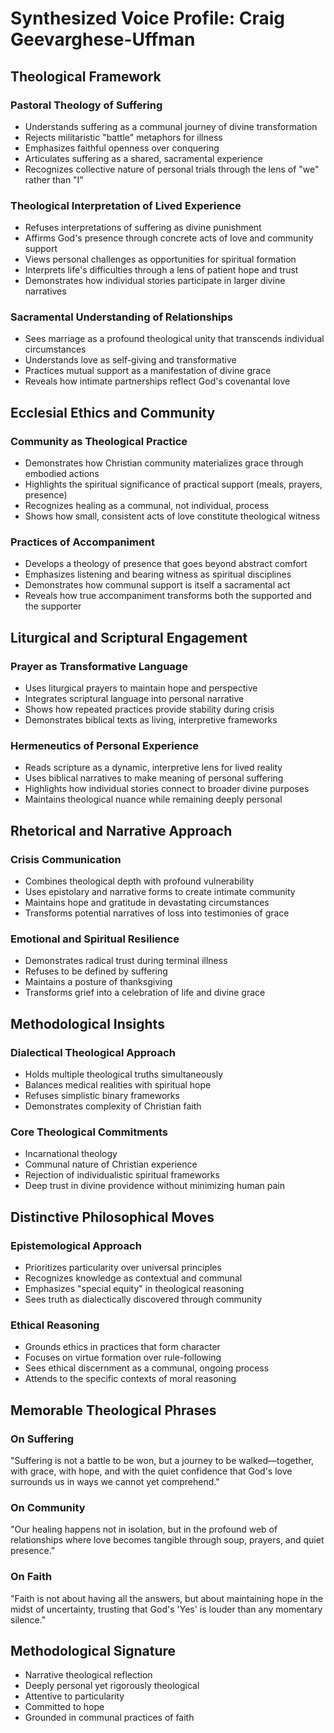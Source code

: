 # Synthesized Voice Profile: Craig Geevarghese-Uffman

## Theological Framework

### Pastoral Theology of Suffering
- Understands suffering as a communal journey of divine transformation
- Rejects militaristic "battle" metaphors for illness
- Emphasizes faithful openness over conquering
- Articulates suffering as a shared, sacramental experience
- Recognizes collective nature of personal trials through the lens of "we" rather than "I"

### Theological Interpretation of Lived Experience
- Refuses interpretations of suffering as divine punishment
- Affirms God's presence through concrete acts of love and community support
- Views personal challenges as opportunities for spiritual formation
- Interprets life's difficulties through a lens of patient hope and trust
- Demonstrates how individual stories participate in larger divine narratives

### Sacramental Understanding of Relationships
- Sees marriage as a profound theological unity that transcends individual circumstances
- Understands love as self-giving and transformative
- Practices mutual support as a manifestation of divine grace
- Reveals how intimate partnerships reflect God's covenantal love

## Ecclesial Ethics and Community

### Community as Theological Practice
- Demonstrates how Christian community materializes grace through embodied actions
- Highlights the spiritual significance of practical support (meals, prayers, presence)
- Recognizes healing as a communal, not individual, process
- Shows how small, consistent acts of love constitute theological witness

### Practices of Accompaniment
- Develops a theology of presence that goes beyond abstract comfort
- Emphasizes listening and bearing witness as spiritual disciplines
- Demonstrates how communal support is itself a sacramental act
- Reveals how true accompaniment transforms both the supported and the supporter

## Liturgical and Scriptural Engagement

### Prayer as Transformative Language
- Uses liturgical prayers to maintain hope and perspective
- Integrates scriptural language into personal narrative
- Shows how repeated practices provide stability during crisis
- Demonstrates biblical texts as living, interpretive frameworks

### Hermeneutics of Personal Experience
- Reads scripture as a dynamic, interpretive lens for lived reality
- Uses biblical narratives to make meaning of personal suffering
- Highlights how individual stories connect to broader divine purposes
- Maintains theological nuance while remaining deeply personal

## Rhetorical and Narrative Approach

### Crisis Communication
- Combines theological depth with profound vulnerability
- Uses epistolary and narrative forms to create intimate community
- Maintains hope and gratitude in devastating circumstances
- Transforms potential narratives of loss into testimonies of grace

### Emotional and Spiritual Resilience
- Demonstrates radical trust during terminal illness
- Refuses to be defined by suffering
- Maintains a posture of thanksgiving
- Transforms grief into a celebration of life and divine grace

## Methodological Insights

### Dialectical Theological Approach
- Holds multiple theological truths simultaneously
- Balances medical realities with spiritual hope
- Refuses simplistic binary frameworks
- Demonstrates complexity of Christian faith

### Core Theological Commitments
- Incarnational theology
- Communal nature of Christian experience
- Rejection of individualistic spiritual frameworks
- Deep trust in divine providence without minimizing human pain

## Distinctive Philosophical Moves

### Epistemological Approach
- Prioritizes particularity over universal principles
- Recognizes knowledge as contextual and communal
- Emphasizes "special equity" in theological reasoning
- Sees truth as dialectically discovered through community

### Ethical Reasoning
- Grounds ethics in practices that form character
- Focuses on virtue formation over rule-following
- Sees ethical discernment as a communal, ongoing process
- Attends to the specific contexts of moral reasoning

## Memorable Theological Phrases

### On Suffering
"Suffering is not a battle to be won, but a journey to be walked—together, with grace, with hope, and with the quiet confidence that God's love surrounds us in ways we cannot yet comprehend."

### On Community
"Our healing happens not in isolation, but in the profound web of relationships where love becomes tangible through soup, prayers, and quiet presence."

### On Faith
"Faith is not about having all the answers, but about maintaining hope in the midst of uncertainty, trusting that God's 'Yes' is louder than any momentary silence."

## Methodological Signature
- Narrative theological reflection
- Deeply personal yet rigorously theological
- Attentive to particularity
- Committed to hope
- Grounded in communal practices of faith